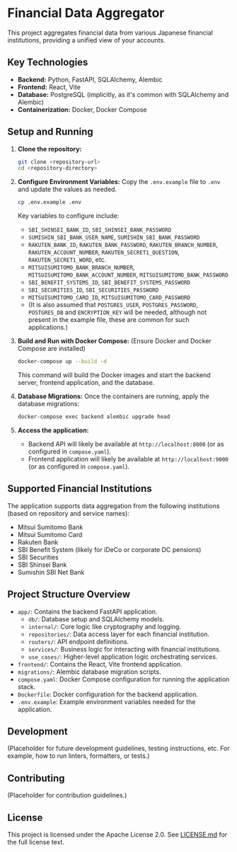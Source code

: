 # Financial Data Aggregator

This project aggregates financial data from various Japanese financial institutions, providing a unified view of your accounts.

## Key Technologies

*   **Backend:** Python, FastAPI, SQLAlchemy, Alembic
*   **Frontend:** React, Vite
*   **Database:** PostgreSQL (implicitly, as it's common with SQLAlchemy and Alembic)
*   **Containerization:** Docker, Docker Compose

## Setup and Running

1.  **Clone the repository:**
    ```bash
    git clone <repository-url>
    cd <repository-directory>
    ```

2.  **Configure Environment Variables:**
    Copy the `.env.example` file to `.env` and update the values as needed.
    ```bash
    cp .env.example .env
    ```
    Key variables to configure include:
    *   `SBI_SHINSEI_BANK_ID`, `SBI_SHINSEI_BANK_PASSWORD`
    *   `SUMISHIN_SBI_BANK_USER_NAME`, `SUMISHIN_SBI_BANK_PASSWORD`
    *   `RAKUTEN_BANK_ID`, `RAKUTEN_BANK_PASSWORD`, `RAKUTEN_BRANCH_NUMBER`, `RAKUTEN_ACCOUNT_NUMBER`, `RAKUTEN_SECRET1_QUESTION`, `RAKUTEN_SECRET1_WORD`, etc.
    *   `MITSUISUMITOMO_BANK_BRANCH_NUMBER`, `MITSUISUMITOMO_BANK_ACCOUNT_NUMBER`, `MITSUISUMITOMO_BANK_PASSWORD`
    *   `SBI_BENEFIT_SYSTEMS_ID`, `SBI_BENEFIT_SYSTEMS_PASSWORD`
    *   `SBI_SECURITIES_ID`, `SBI_SECURITIES_PASSWORD`
    *   `MITSUISUMITOMO_CARD_ID`, `MITSUISUMITOMO_CARD_PASSWORD`
    *   (It is also assumed that `POSTGRES_USER`, `POSTGRES_PASSWORD`, `POSTGRES_DB` and `ENCRYPTION_KEY` will be needed, although not present in the example file, these are common for such applications.)


3.  **Build and Run with Docker Compose:**
    (Ensure Docker and Docker Compose are installed)
    ```bash
    docker-compose up --build -d
    ```
    This command will build the Docker images and start the backend server, frontend application, and the database.

4.  **Database Migrations:**
    Once the containers are running, apply the database migrations:
    ```bash
    docker-compose exec backend alembic upgrade head
    ```

5.  **Access the application:**
    *   Backend API will likely be available at `http://localhost:8000` (or as configured in `compose.yaml`).
    *   Frontend application will likely be available at `http://localhost:9000` (or as configured in `compose.yaml`).

## Supported Financial Institutions

The application supports data aggregation from the following institutions (based on repository and service names):

*   Mitsui Sumitomo Bank
*   Mitsui Sumitomo Card
*   Rakuten Bank
*   SBI Benefit System (likely for iDeCo or corporate DC pensions)
*   SBI Securities
*   SBI Shinsei Bank
*   Sumishin SBI Net Bank

## Project Structure Overview

*   `app/`: Contains the backend FastAPI application.
    *   `db/`: Database setup and SQLAlchemy models.
    *   `internal/`: Core logic like cryptography and logging.
    *   `repositories/`: Data access layer for each financial institution.
    *   `routers/`: API endpoint definitions.
    *   `services/`: Business logic for interacting with financial institutions.
    *   `use_cases/`: Higher-level application logic orchestrating services.
*   `frontend/`: Contains the React, Vite frontend application.
*   `migrations/`: Alembic database migration scripts.
*   `compose.yaml`: Docker Compose configuration for running the application stack.
*   `Dockerfile`: Docker configuration for the backend application.
*   `.env.example`: Example environment variables needed for the application.

## Development

(Placeholder for future development guidelines, testing instructions, etc. For example, how to run linters, formatters, or tests.)

## Contributing

(Placeholder for contribution guidelines.)

## License

This project is licensed under the Apache License 2.0.
See [LICENSE.md](LICENSE.md) for the full license text.

